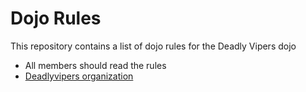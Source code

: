Dojo Rules
==========

This repository contains a list of dojo rules for the Deadly Vipers dojo

* All members should read the rules
* [Deadlyvipers organization]("https://github.com/deadlyvipers")
